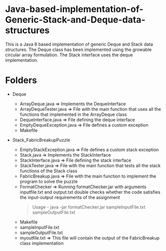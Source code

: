 # Java-based-implementation-of-Generic-Stack-and-Deque-data-structures

This is a Java 8 based implementation of generic Deque and Stack data structures. The Deque class has been implemented using the growable circular array formulation. The Stack interface uses the deque implementation.

# Folders

- Deque
  - ArrayDeque.java => Implements the DequeInterface
  - ArrayDequeTester.java => File with the main function that uses all the functions that implemented in the ArrayDeque class
  - DequeInterface.java => File defining the deque interface
  - EmptyDequeException.java => File defines a custom exception
  - Makefile 

- Stack_FabricBreakupPuzzle 
  - EmptyStackException.java => File defines a custom stack exception
  - Stack.java => Implements the StackInterface
  - StackInterface.java => File defining the stack interface
  - StackTester.java => File with the main function that tests all the stack functions of the Stack class
  - FabricBreakup.java => File with the main function to implement the program to solve the puzzle
  - FormatChecker => Running formatChecker.jar with arguments inputfile.txt and output.txt double checks whether the code satisfies the input-output requirements of the assignment 
    > Usage - java -jar formatChecker.jar sampleInputFile.txt sampleOutputFile.txt
  - Makefile
  - sampleInputFile.txt
  - sampleOutputFile.txt
  - myoutfile.txt => This file will contain the output of the FabricBreakup class implementation
